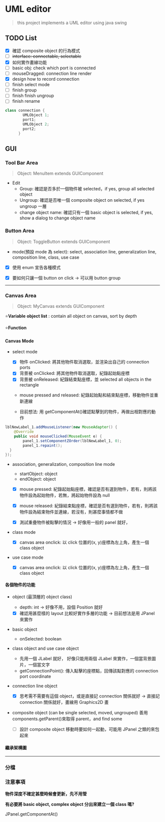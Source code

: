 # UML editor

> this project implements a UML editor using java swing

## TODO List

- [x] 確認 composite object 的行為模式
- [ ] ~~interface: connectable, selectable~~
- [x] 如何實作畫線功能
- [ ] basic obj: check which port is connected
- [ ] mouseDragged: connection line render
- [x] design how to record connection
- [ ] finish select mode
- [ ] finish group
- [ ] finish finish ungroup
- [ ] finish rename

```java
class connection {
        UMLObject 1;
        port1;
        UMLObject 2;
        port2;
      }
```

## GUI

### Tool Bar Area

> Object: MenuItem extends GUIComponent

- Edit
  - Group: 確認是否多於一個物件被 selected，if yes, group all selected object
  - Ungroup: 確認是否唯一個 composite object on selected, if yes ungroup 一層
  - change object name: 確認只有一個 basic object is selected, if yes, show a dialog to change object name

### Button Area

> Object:
> ToggleButton extends GUIComponent

- mode(預設 mode 為 select): select, association line, generalization line, composition line, class, use case

- [x] 使用 enum 宣告各種模式

- [x] 要如何只讓一個 button on click -> 可以用 button group

---

### Canvas Area

> Object:
> MyCanvas extends GUIComponent

⭐**Variable**
**object list** : contain all object on canvas, sort by depth

⭐**Function**

#### Canvas Mode

- select mode

  - [x] 物件 onClicked: 將其他物件取消選取，並渲染出自己的 connection ports
  - [x] 背景被 onClicked: 將其他物件取消選取，紀錄起始點座標
  - [x] 背景被 onReleased: 紀錄結束點座標，並 selected all objects in the rectangle
  - mouse pressed and released: 紀錄起始點和結束點座標，移動物件並重新連線

  - 目前想法: 用 getComponentAt()確認點擊到的物件，再做出相對應的動作

```java
lblNewLabel_1.addMouseListener(new MouseAdapter() {
	@Override
	public void mouseClicked(MouseEvent e) {
		panel_1.setComponentZOrder(lblNewLabel_1, 0);
		panel_1.repaint();
  }
});
```

- association, generalization, composition line mode

  - startObject: object
  - endObject: object
  - [x] mouse pressed: 紀錄起始點座標，確認是否有選到物件，若有，則將該物件設為起始物件，若無，將起始物件設為 null

  - [x] mouse released: 紀錄結束點座標，確認是否有選到物件，若有，則將該物件設為結束物件並連線，若沒有，則甚麼事情都不做
  - [x] 測試重疊物件被點擊的情況 -> 好像用一般的 panel 就好，

- class mode
  - [x] canvas area onclick: 以 click 位置的(x, y)座標為左上角，產生一個 class object
- use case mode
  - [x] canvas area onclick: 以 click 位置的(x, y)座標為左上角，產生一個 class object

#### 各個物件的功能

- object (最頂層的 object class)

  - depth: int -> 好像不用，設個 Position 就好
  - [x] 確認用甚麼樣的 layout 比較好實作多層的功能 -> 目前想法是用 JPanel 來實作

- basic object

  - onSelected: boolean

- class object and use case object

  - 先用一個 JLabel 就好，
    好像只能用兩個 JLabel 來實作，一個當背景圖片，一個當文字
  - getConnectionPoint(): 傳入點擊的座標點，回傳該點對應的 connection port coordinate

- connection line object

  - [x] 思考需不需要有這個 object，或是直接記 connection 關係就好 -> 直接記 connection 關係就好，畫線用 Graphics2D 畫

- composite object (can be single selected, moved, ungrouped)
  善用 components.getParent()來取得 parent，and find some
  - [ ] 設計 composite object 移動時要如何一起動，可能用 JPanel 之類的來包起來

#### 繼承架構圖

---

### 分檔

### 注意事項

**物件深度不確定甚麼時候會更新，先不用管**

**有必要將 basic object, complex object 分出來建立一個 class 嗎?**

JPanel.getComponentAt()
